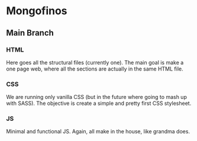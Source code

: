 # Mongofinos
## Main Branch
### HTML
Here goes all the structural files (currently one). The main goal is make a one
page web, where all the sections are actually in the same HTML file.
### CSS
We are running only vanilla CSS (but in the future where going to mash up with
SASS). The objective is create a simple and pretty first CSS stylesheet.
### JS
Minimal and functional JS. Again, all make in the house, like grandma does.
